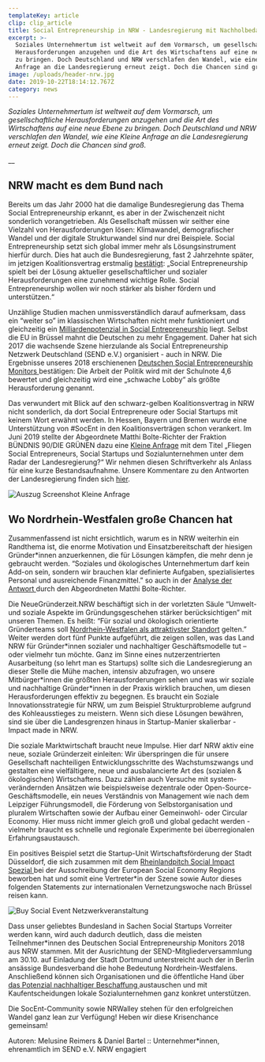 ```yaml
---
templateKey: article
clip: clip_article
title: Social Entrepreneurship in NRW - Landesregierung mit Nachholbedarf
excerpt: >-
  Soziales Unternehmertum ist weltweit auf dem Vormarsch, um gesellschaftliche
  Herausforderungen anzugehen und die Art des Wirtschaftens auf eine neue Ebene
  zu bringen. Doch Deutschland und NRW verschlafen den Wandel, wie eine Kleine
  Anfrage an die Landesregierung erneut zeigt. Doch die Chancen sind groß.
image: /uploads/header-nrw.jpg
date: 2019-10-22T18:14:12.767Z
category: news
---
```

_Soziales Unternehmertum ist weltweit auf dem Vormarsch, um gesellschaftliche Herausforderungen anzugehen und die Art des Wirtschaftens auf eine neue Ebene zu bringen. Doch Deutschland und NRW verschlafen den Wandel, wie eine Kleine Anfrage an die Landesregierung erneut zeigt. Doch die Chancen sind groß._

__

## NRW macht es dem Bund nach

Bereits um das Jahr 2000 hat die damalige Bundesregierung das Thema Social Entrepreneurship erkannt, es aber in der Zwischenzeit nicht sonderlich vorangetrieben. Als Gesellschaft müssen wir seither eine Vielzahl von Herausforderungen lösen: Klimawandel, demografischer Wandel und der digitale Strukturwandel sind nur drei Beispiele. Social Entrepreneurship setzt sich global immer mehr als Lösungsinstrument hierfür durch. Dies hat auch die Bundesregierung, fast 2 Jahrzehnte später, im jetzigen Koalitionsvertrag erstmalig [bestätigt](https://www.send-ev.de/2019-02-11_statement-zur-antwort-der-bundesregierung-auf-die-kleine-anfrage-„social-entrepreneurship“-von-der-bundestagsfraktion-bündnis-90-die-grünen/): „Social Entrepreneurship spielt bei der Lösung aktueller gesellschaftlicher und sozialer Herausforderungen eine zunehmend wichtige Rolle. Social Entrepreneurship wollen wir noch stärker als bisher fördern und unterstützen.“

Unzählige Studien machen unmissverständlich darauf aufmerksam, dass ein “weiter so” im klassischen Wirtschaften nicht mehr funktioniert und gleichzeitig ein [Milliardenpotenzial in Social Entrepreneurship](https://www.ashoka.org/de-DE/story/studie-von-ashoka-und-mckinsey-zeigt-milliardenpotenzial-von-sozialen-innovationen) liegt. Selbst die EU in Brüssel mahnt die Deutschen zu mehr Engagement. Daher hat sich 2017 die wachsende Szene hierzulande als Social Entrepreneurship Netzwerk Deutschland (SEND e.V.) organisiert - auch in NRW. Die Ergebnisse unseres 2018 erschienenen [Deutschen Social Entrepreneurship Monitors ](https://www.send-ev.de/2018-12-12_erster-deutscher-social-entrepreneurship-monitor-veroeffentlicht)bestätigen: Die Arbeit der Politik wird mit der Schulnote 4,6 bewertet und gleichzeitig wird eine „schwache Lobby“ als größte Herausforderung genannt. 

Das verwundert mit Blick auf den schwarz-gelben Koalitionsvertrag in NRW nicht sonderlich, da dort Social Entrepreneure oder Social Startups mit keinem Wort erwähnt werden. In Hessen, Bayern und Bremen wurde eine Unterstützung von #SocEnt in den Koalitionsverträgen schon verankert. Im Juni 2019 stellte der Abgeordnete Matthi Bolte-Richter der Fraktion BÜNDNIS 90/DIE GRÜNEN dazu eine [Kleine Anfrage](https://kleineanfragen.de/nordrhein-westfalen/17/6913-fliegen-social-entrepreneurs-social-startups-und-sozialunternehmen-unter-dem-radar-der-landesregierung) mit dem Titel „Fliegen Social Entrepreneurs, Social Startups und Sozialunternehmen unter dem Radar der Landesregierung?“ Wir nehmen diesen Schriftverkehr als Anlass für eine kurze Bestandsaufnahme. Unsere Kommentare zu den Antworten der Landesregierung finden sich [hier](https://www.send-ev.de/uploads/analyse-antworten-der-landesregierung.pdf).  

![Auszug Screenshot Kleine Anfrage ](/uploads/kleine-anfrage.png "Auszug Screenshot Kleine Anfrage ")

## Wo Nordrhein-Westfalen große Chancen hat

Zusammenfassend ist nicht ersichtlich, warum es in NRW weiterhin ein Randthema ist, die enorme Motivation und Einsatzbereitschaft der hiesigen Gründer*innen anzuerkennen, die für Lösungen kämpfen, die mehr denn je gebraucht werden. “Soziales und ökologisches Unternehmertum darf kein Add-on sein, sondern wir brauchen klar definierte Aufgaben, spezialisiertes Personal und ausreichende Finanzmittel.” so auch in der [Analyse der Antwort ](https://matthi-bolte.de/2019/08/14/social-entrepreneurs-fliegen-unter-dem-schwarz-gelben-radar/)durch den Abgeordneten Matthi Bolte-Richter. 

Die NeueGründerzeit.NRW beschäftigt sich in der vorletzten Säule “Umwelt- und soziale Aspekte im Gründungsgeschehen stärker berücksichtigen” mit unseren Themen. Es heißt: “Für sozial und ökologisch orientierte Gründerteams soll [Nordrhein-Westfalen als attraktivster Standort](https://www.wirtschaft.nrw/9-umwelt-und-soziale-aspekte-im-gruendungsgeschehen-staerker-beruecksichtigen) gelten.” Weiter werden dort fünf Punkte aufgeführt, die zeigen sollen, was das Land NRW für Gründer\*innen sozialer und nachhaltiger Geschäftsmodelle tut – oder vielmehr tun möchte. Ganz im Sinne eines nutzerzentrierten Ausarbeitung (so lehrt man es Startups) sollte sich die Landesregierung an dieser Stelle die Mühe machen, intensiv abzufragen, wo unsere Mitbürger\*innen die größten Herausforderungen sehen und was wir soziale und nachhaltige Gründer*innen in der Praxis wirklich brauchen, um diesen Herausforderungen effektiv zu begegnen. Es braucht ein Soziale Innovationsstrategie für NRW, um zum Beispiel Strukturprobleme aufgrund des Kohleausstieges zu meistern. Wenn sich diese Lösungen bewähren, sind sie über die Landesgrenzen hinaus in Startup-Manier skalierbar - Impact made in NRW.

Die soziale Marktwirtschaft braucht neue Impulse. Hier darf NRW aktiv eine neue, soziale Gründerzeit einleiten: Wir überspringen die für unsere Gesellschaft nachteiligen Entwicklungsschritte des Wachstumszwangs und gestalten eine vielfältigere, neue und ausbalancierte Art des (sozialen & ökologischen) Wirtschaftens. Dazu zählen auch Versuche mit system-verändernden Ansätzen wie beispielsweise dezentrale oder Open-Source-Geschäftsmodelle, ein neues Verständnis von Management wie nach dem Leipziger Führungsmodell, die Förderung von Selbstorganisation und pluralem Wirtschaften sowie der Aufbau einer Gemeinwohl- oder Circular Economy. Hier muss nicht immer gleich groß und global gedacht werden - vielmehr braucht es schnelle und regionale Experimente bei überregionalen Erfahrungsaustausch. 

Ein positives Beispiel setzt die Startup-Unit Wirtschaftsförderung der Stadt Düsseldorf, die sich zusammen mit dem [Rheinlandpitch Social Impact Spezial ](https://www.send-ev.de/2019-03-13_rheinland-pitch-social-impact-special-1-3-der-eser-2019-events-des-send-e-v/)bei der Ausschreibung der European Social Economy Regions beworben hat und somit eine Vertreter*in der Szene sowie Autor dieses folgenden Statements zur internationalen Vernetzungswoche nach Brüssel reisen kann.

![Buy Social Event Netzwerkveranstaltung](/uploads/eventbite-titelbild-netzwerkveranstaltung2.jpg "Buy Social Event Netzwerkveranstaltung")

Dass unser geliebtes Bundesland in Sachen Social Startups Vorreiter werden kann, wird auch dadurch deutlich, dass die meisten Teilnehmer*innen des Deutschen Social Entrepreneurship Monitors 2018 aus NRW stammen. Mit der Ausrichtung der SEND-Mitgliederversammlung am 30.10. auf Einladung der Stadt Dortmund unterstreicht auch der in Berlin ansässige Bundesverband die hohe Bedeutung Nordrhein-Westfalens. Anschließend können sich Organisationen und die öffentliche Hand über [das Potenzial nachhaltiger Beschaffung ](https://www.eventbrite.de/e/send-netzwerkveranstaltung-buy-social-das-potential-von-nachhaltigem-einkauf-und-beschaffung-tickets-67985228649)austauschen und mit Kaufentscheidungen lokale Sozialunternehmen ganz konkret unterstützen. 

Die SocEnt-Community sowie NRWalley stehen für den erfolgreichen Wandel ganz lean zur Verfügung! Heben wir diese Krisenchance gemeinsam!

Autoren: Melusine Reimers & Daniel Bartel :: Unternehmer*innen, ehrenamtlich im SEND e.V. NRW engagiert

